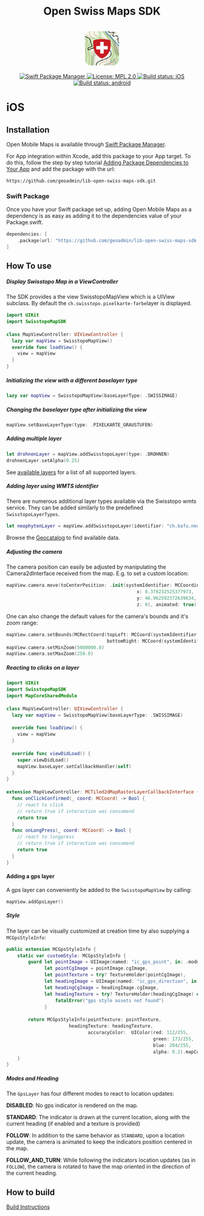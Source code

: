 <h1 align="center">Open Swiss Maps SDK</h1>

<br />

<div align="center">
  <img width="90" height="90" src="../logo.png" />
<br />
<br />
</div>

<div align="center">
    <!-- SPM -->
    <a href="https://github.com/apple/swift-package-manager">
      <img alt="Swift Package Manager"
      src="https://img.shields.io/badge/SPM-%E2%9C%93-brightgreen.svg?style=flat">
    </a>
    <!-- License -->
    <a href="https://github.com/openmobilemaps/maps-core/blob/master/LICENSE">
      <img alt="License: MPL 2.0"
      src="https://img.shields.io/badge/License-MPL%202.0-brightgreen.svg">
    </a>
    <!-- iOS Build -->
    <a href="https://github.com/geoadmin/lib-open-swiss-maps-sdk/actions/workflows/ios.yml">
      <img alt="Build status: iOS"
      src="https://github.com/geoadmin/lib-open-swiss-maps-sdk/actions/workflows/ios.yml/badge.svg">
    </a>
    <!-- android Build -->
    <a href="https://github.com/geoadmin/lib-open-swiss-maps-sdk/actions/workflows/android.yml">
      <img alt="Build status: android"
      src="https://github.com/geoadmin/lib-open-swiss-maps-sdk/actions/workflows/android.yml/badge.svg">
    </a>
</div>

# iOS

## Installation

Open Mobile Maps is available through [Swift Package Manager](https://swift.org/package-manager/).

For App integration within Xcode, add this package to your App target. To do this, follow the step by step tutorial [Adding Package Dependencies to Your App](https://developer.apple.com/documentation/xcode/adding_package_dependencies_to_your_app) and add the package with the url:
```
https://github.com/geoadmin/lib-open-swiss-maps-sdk.git
```

### Swift Package

Once you have your Swift package set up, adding Open Mobile Maps as a dependency is as easy as adding it to the dependencies value of your Package.swift.

```swift
dependencies: [
    .package(url: "https://github.com/geoadmin/lib-open-swiss-maps-sdk.git", .upToNextMajor(from: "3.3.0"))
]
```

## How To use

##### Display Swisstopo Map in a ViewController

The SDK provides a the view SwisstopoMapView which is a UIView subclass. By default the `ch.swisstopo.pixelkarte-farbe`layer is displayed.

```swift
import UIKit
import SwisstopoMapSDK

class MapViewController: UIViewController {
  lazy var mapView = SwisstopoMapView()
  override func loadView() {
    view = mapView
  }
}
```

##### Initializing the view with a different baselayer type

```swift
lazy var mapView = SwisstopoMapView(baseLayerType: .SWISSIMAGE)
```

##### Changing the baselayer type after initializing the view

```swift
mapView.setBaseLayerType(type: .PIXELKARTE_GRAUSTUFEN)
```

##### Adding multiple layer 

```swift
let drohnenLayer = mapView.addSwisstopoLayer(type: .DROHNEN)
drohnenLayer.setAlpha(0.25)
```

See [available layers](../AVAILABLE_LAYERS.md) for a list of all supported layers.

##### Adding layer using WMTS identifier

There are numerous additional layer types available via the Swisstopo wmts service. They can be added similarly to the predefined `SwisstopoLayerTypes`.

```swift
let neophytenLayer = mapView.addSwisstopoLayer(identifier: "ch.bafu.neophyten-haargurke")
```

Browse the [Geocatalog](https://map.geo.admin.ch) to find available data.

##### Adjusting the camera

The camera position can easily be adjusted by manipulating the Camera2dInterface received from the map. E.g. to set a custom location:

```swift
mapView.camera.move(toCenterPosition: .init(systemIdentifier: MCCoordinateSystemIdentifiers.epsg4326(),
                                                x: 8.378232525377973,
                                                y: 46.962592372639634,
                                                z: 0), animated: true)
```

One can also change the default values for the camera's bounds and it's zoom range:

```swift 
mapView.camera.setBounds(MCRectCoord(topLeft: MCCoord(systemIdentifier: MCCoordinateSystemIdentifiers.epsg2056(), x: 2485071.58, y: 1299941.79, z: 0.0),
                                     bottomRight: MCCoord(systemIdentifier: MCCoordinateSystemIdentifiers.epsg2056(), x: 2828515.82, y: 1075346.31, z: 0.0)))
mapView.camera.setMinZoom(5000000.0)
mapView.camera.setMaxZoom(250.0)
```

##### Reacting to clicks on a layer

```swift
import UIKit
import SwisstopoMapSDK
import MapCoreSharedModule

class MapViewController: UIViewController {
  lazy var mapView = SwisstopoMapView(baseLayerType: .SWISSIMAGE)
  
  override func loadView() {
    view = mapView
  }
  
  override func viewDidLoad() {
    super.viewDidLoad()
    mapView.baseLayer.setCallbackHandler(self)
  }
}

extension MapViewController: MCTiled2dMapRasterLayerCallbackInterface {
  func onClickConfirmed(_ coord: MCCoord) -> Bool {
    // react to click
    // return true if interaction was consumend
    return true
  }
  func onLongPress(_ coord: MCCoord) -> Bool {
    // react to longpress
    // return true if interaction was consumend
    return true
  }
}
```

#### Adding a gps layer

A gps layer can conveniently be added to the `SwisstopoMapView` by calling:
```swift
mapView.addGpsLayer()
```

##### Style

The layer can be visually customized at creation time by also supplying a `MCGpsStyleInfo`:
```swift
public extension MCGpsStyleInfo {
    static var customStyle: MCGpsStyleInfo {
        guard let pointImage = UIImage(named: "ic_gps_point", in: .module, compatibleWith: nil),
              let pointCgImage = pointImage.cgImage,
              let pointTexture = try? TextureHolder(pointCgImage),
              let headingImage = UIImage(named: "ic_gps_direction", in: .module, compatibleWith: nil),
              let headingCgImage = headingImage.cgImage,
              let headingTexture = try? TextureHolder(headingCgImage) else {
                  fatalError("gps style assets not found")
              }

        return MCGpsStyleInfo(pointTexture: pointTexture,
                       headingTexture: headingTexture,
                              accuracyColor:  UIColor(red: 112/255,
                                                      green: 173/255,
                                                      blue: 204/255,
                                                      alpha: 0.2).mapCoreColor)
    }
}
```

##### Modes and Heading

The `GpsLayer` has four different modes to react to location updates:

**DISABLED**: No gps indicator is rendered on the map.

**STANDARD**: The indicator is drawn  at the current location, along with the current heading (if enabled and a texture is provided)

**FOLLOW**: In addition to the same behavior as `STANDARD`, upon a location update, the camera is animated to keep the indicators position centered in the map.

**FOLLOW_AND_TURN**: While following the indicators location updates (as in `FOLLOW`), the camera is rotated to have the map oriented in the direction of the current heading.


## How to build
[Build Instructions](docs/install_readme.md)
